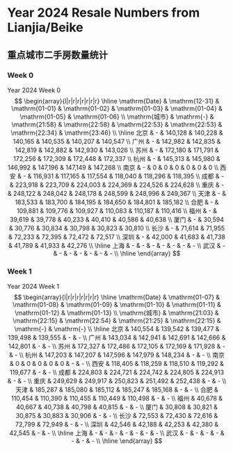 # Year 2024 Resale Numbers from Lianjia/Beike

## 重点城市二手房数量统计



### Week 0

$\text{Year 2024 Week 0}$
$$
\begin{array}{l|r|r|r|r|r|r|r}
\hline
\mathrm{Date} & \mathrm{12-31} & \mathrm{01-01} & \mathrm{01-02} & \mathrm{01-03} & \mathrm{01-04} & \mathrm{01-05} & \mathrm{01-06} \\
\mathrm{城市} & \mathrm{-} & \mathrm{21:58} & \mathrm{22:58} & \mathrm{22:53} & \mathrm{22:53} & \mathrm{22:34} & \mathrm{23:46} \\
\hline
北京 & - & 140,128 & 140,228 & 140,165 & 140,535 & 140,207 & 140,547 \\
广州 & - & 142,982 & 142,835 & 142,819 & 142,882 & 142,930 & 143,026 \\
苏州 & - & 172,180 & 171,791 & 172,256 & 172,309 & 172,448 & 172,337 \\
杭州 & - & 145,313 & 145,980 & 146,992 & 147,196 & 147,149 & 147,268 \\
南京 & - & 0 & 0 & 0 & 0 & 0 & 0 \\
西安 & - & 116,931 & 117,165 & 117,554 & 118,040 & 118,296 & 118,395 \\
成都 & - & 223,918 & 223,709 & 224,003 & 224,369 & 224,526 & 224,628 \\
重庆 & - & 248,122 & 248,042 & 248,178 & 248,599 & 248,996 & 249,367 \\
天津 & - & 183,533 & 183,700 & 184,195 & 184,650 & 184,801 & 185,182 \\
合肥 & - & 109,881 & 109,776 & 109,927 & 110,083 & 110,187 & 110,416 \\
福州 & - & 39,619 & 39,778 & 40,233 & 40,410 & 40,586 & 40,638 \\
厦门 & - & 30,594 & 30,776 & 30,834 & 30,798 & 30,823 & 30,810 \\
长沙 & - & 71,614 & 71,955 & 72,233 & 72,395 & 72,472 & 72,517 \\
深圳 & - & 42,000 & 41,683 & 41,738 & 41,789 & 41,933 & 42,276 \\
\hline
上海 & - & - & - & - & - & - & - \\
武汉 & - & - & - & - & - & - & - \\
\hline
\end{array}
$$



### Week 1

$\text{Year 2024 Week 1}$
$$
\begin{array}{l|r|r|r|r|r|r|r}
\hline
\mathrm{Date} & \mathrm{01-07} & \mathrm{01-08} & \mathrm{01-09} & \mathrm{01-10} & \mathrm{01-11} & \mathrm{01-12} & \mathrm{01-13} \\
\mathrm{城市} & \mathrm{21:03} & \mathrm{22:15} & \mathrm{22:54} & \mathrm{21:25} & \mathrm{22:15} & \mathrm{-} & \mathrm{-} \\
\hline
北京 & 140,554 & 139,542 & 139,477 & 139,498 & 139,555 & - & - \\
广州 & 143,034 & 142,941 & 142,691 & 142,666 & 142,801 & - & - \\
苏州 & 172,327 & 172,486 & 172,105 & 172,169 & 171,928 & - & - \\
杭州 & 147,203 & 147,207 & 147,596 & 147,979 & 148,234 & - & - \\
南京 & 0 & 0 & 0 & 0 & 0 & - & - \\
西安 & 118,405 & 118,259 & 118,510 & 119,292 & 119,677 & - & - \\
成都 & 224,803 & 224,721 & 224,742 & 224,805 & 224,913 & - & - \\
重庆 & 249,629 & 249,917 & 250,823 & 251,492 & 252,438 & - & - \\
天津 & 185,287 & 185,080 & 185,112 & 185,247 & 185,168 & - & - \\
合肥 & 110,454 & 110,390 & 110,455 & 110,449 & 110,498 & - & - \\
福州 & 40,678 & 40,667 & 40,738 & 40,798 & 40,815 & - & - \\
厦门 & 30,808 & 30,821 & 30,875 & 30,883 & 30,906 & - & - \\
长沙 & 72,553 & 72,430 & 72,616 & 72,799 & 72,949 & - & - \\
深圳 & 42,546 & 42,188 & 42,253 & 42,380 & 42,545 & - & - \\
\hline
上海 & - & - & - & - & - & - & - \\
武汉 & - & - & - & - & - & - & - \\
\hline
\end{array}
$$


